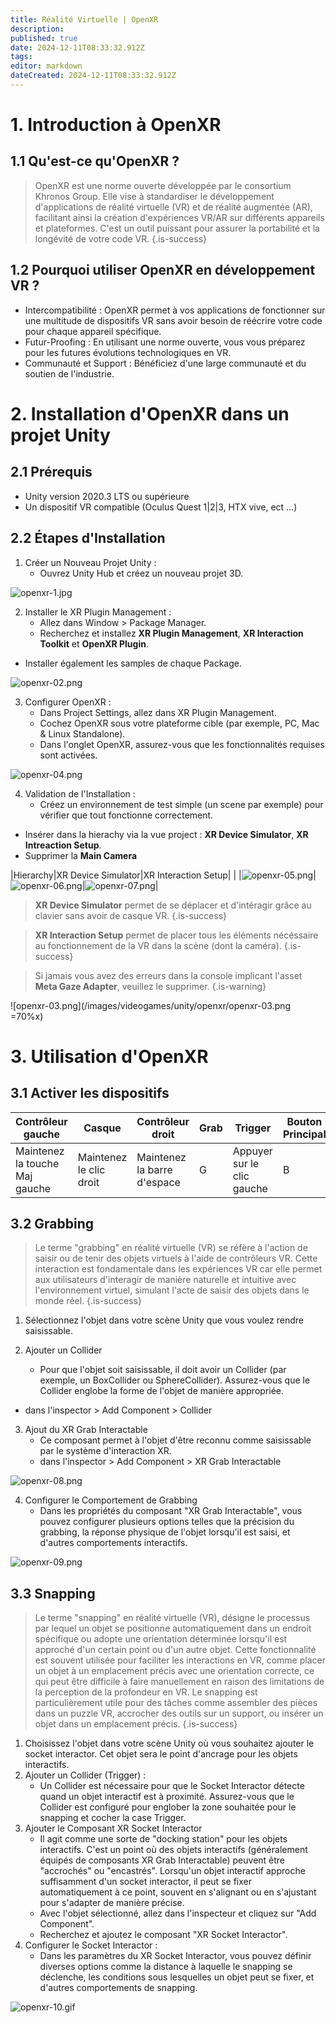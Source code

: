 ```yaml
---
title: Réalité Virtuelle | OpenXR
description: 
published: true
date: 2024-12-11T08:33:32.912Z
tags: 
editor: markdown
dateCreated: 2024-12-11T08:33:32.912Z
---
```


# 1. Introduction à OpenXR

## 1.1 Qu'est-ce qu'OpenXR ?
> OpenXR est une norme ouverte développée par le consortium Khronos Group. Elle vise à standardiser le développement d'applications de réalité virtuelle (VR) et de réalité augmentée (AR), facilitant ainsi la création d'expériences VR/AR sur différents appareils et plateformes. C'est un outil puissant pour assurer la portabilité et la longévité de votre code VR.
{.is-success}


## 1.2 Pourquoi utiliser OpenXR en développement VR ?
- Intercompatibilité : OpenXR permet à vos applications de fonctionner sur une multitude de dispositifs VR sans avoir besoin de réécrire votre code pour chaque appareil spécifique.
- Futur-Proofing : En utilisant une norme ouverte, vous vous préparez pour les futures évolutions technologiques en VR.
- Communauté et Support : Bénéficiez d'une large communauté et du soutien de l'industrie.

# 2. Installation d'OpenXR dans un projet Unity

## 2.1 Prérequis
- Unity version 2020.3 LTS ou supérieure
- Un dispositif VR compatible (Oculus Quest 1\|2\|3, HTX vive, ect ...)

## 2.2 Étapes d'Installation

1. Créer un Nouveau Projet Unity :  
	- Ouvrez Unity Hub et créez un nouveau projet 3D.
  
![openxr-1.jpg](/images/videogames/unity/openxr/openxr-01.png)


2. Installer le XR Plugin Management :
	- Allez dans Window > Package Manager.
	- Recherchez et installez **XR Plugin Management**, **XR Interaction Toolkit** et **OpenXR Plugin**.
  - Installer également les samples de chaque Package.
  
![openxr-02.png](/images/videogames/unity/openxr/openxr-02.png)

3. Configurer OpenXR :
	- Dans Project Settings, allez dans XR Plugin Management.
	- Cochez OpenXR sous votre plateforme cible (par exemple, PC, Mac & Linux Standalone).
	- Dans l'onglet OpenXR, assurez-vous que les fonctionnalités requises sont activées.
  
![openxr-04.png](/images/videogames/unity/openxr/openxr-04.png)
  
4. Validation de l'Installation : 
	- Créez un environnement de test simple (un scene par exemple) pour vérifier que tout fonctionne correctement.
  - Insérer dans la hierachy via la vue project : **XR Device Simulator**, **XR Intreaction Setup**.
  - Supprimer la **Main Camera**
  
  |Hierarchy|XR Device Simulator|XR Interaction Setup|
  |
 |![openxr-05.png](/images/videogames/unity/openxr/openxr-05.png)|![openxr-06.png](/images/videogames/unity/openxr/openxr-06.png)|![openxr-07.png](/images/videogames/unity/openxr/openxr-07.png)|
  

> **XR Device Simulator** permet de se déplacer et d'intéragir grâce au clavier sans avoir de casque VR.
{.is-success}

> **XR Interaction Setup** permet de placer tous les éléments nécéssaire au fonctionnement de la VR dans la scène (dont la caméra).
{.is-success}
  
> Si jamais vous avez des erreurs dans la console implicant l'asset **Meta Gaze Adapter**, veuillez le supprimer.
{.is-warning}

![openxr-03.png](/images/videogames/unity/openxr/openxr-03.png =70%x)


# 3. Utilisation d'OpenXR

## 3.1 Activer les dispositifs

| Contrôleur gauche              | Casque                  | Contrôleur droit            | Grab | Trigger                    | Bouton Principal | Bouton Secondaire |
|--------------------------------|-------------------------|-----------------------------|------|----------------------------|------------------|-------------------|
| Maintenez la touche Maj gauche | Maintenez le clic droit | Maintenez la barre d'espace | G    | Appuyer sur le clic gauche | B                | N                 |


## 3.2 Grabbing

> Le terme "grabbing" en réalité virtuelle (VR) se réfère à l'action de saisir ou de tenir des objets virtuels à l'aide de contrôleurs VR. Cette interaction est fondamentale dans les expériences VR car elle permet aux utilisateurs d'interagir de manière naturelle et intuitive avec l'environnement virtuel, simulant l'acte de saisir des objets dans le monde réel.
{.is-success}

1. Sélectionnez l'objet dans votre scène Unity que vous voulez rendre saisissable.

2. Ajouter un Collider
	- Pour que l'objet soit saisissable, il doit avoir un Collider (par exemple, un BoxCollider ou SphereCollider). Assurez-vous que le Collider englobe la forme de l'objet de manière appropriée.
  - dans l'inspector > Add Component > Collider

3. Ajout du XR Grab Interactable
	- Ce composant permet à l'objet d'être reconnu comme saisissable par le système d'interaction XR.
	- dans l'inspector > Add Component > XR Grab Interactable
  
![openxr-08.png](/images/videogames/unity/openxr/openxr-08.png)

4. Configurer le Comportement de Grabbing
	- Dans les propriétés du composant "XR Grab Interactable", vous pouvez configurer plusieurs options telles que la précision du grabbing, la réponse physique de l'objet lorsqu'il est saisi, et d'autres comportements interactifs.

![openxr-09.png](/images/videogames/unity/openxr/openxr-09.png)

## 3.3 Snapping 

> Le terme "snapping" en réalité virtuelle (VR), désigne le processus par lequel un objet se positionne automatiquement dans un endroit spécifique ou adopte une orientation déterminée lorsqu'il est approché d'un certain point ou d'un autre objet. Cette fonctionnalité est souvent utilisée pour faciliter les interactions en VR, comme placer un objet à un emplacement précis avec une orientation correcte, ce qui peut être difficile à faire manuellement en raison des limitations de la perception de la profondeur en VR.
Le snapping est particulièrement utile pour des tâches comme assembler des pièces dans un puzzle VR, accrocher des outils sur un support, ou insérer un objet dans un emplacement précis.
{.is-success}

1. Choisissez l'objet dans votre scène Unity où vous souhaitez ajouter le socket interactor. Cet objet sera le point d'ancrage pour les objets interactifs.
2. Ajouter un Collider (Trigger) :
	- Un Collider est nécessaire pour que le Socket Interactor détecte quand un objet interactif est à proximité. Assurez-vous que le Collider est configuré pour englober la zone souhaitée pour le snapping et cocher la case Trigger.
3. Ajouter le Composant XR Socket Interactor 
	- Il agit comme une sorte de "docking station" pour les objets interactifs. C'est un point où des objets interactifs (généralement équipés de composants XR Grab Interactable) peuvent être "accrochés" ou "encastrés". Lorsqu'un objet interactif approche suffisamment d'un socket interactor, il peut se fixer automatiquement à ce point, souvent en s'alignant ou en s'ajustant pour s'adapter de manière précise.
	- Avec l'objet sélectionné, allez dans l'inspecteur et cliquez sur "Add Component".
	- Recherchez et ajoutez le composant "XR Socket Interactor".
4. Configurer le Socket Interactor :
	- Dans les paramètres du XR Socket Interactor, vous pouvez définir diverses options comme la distance à laquelle le snapping se déclenche, les conditions sous lesquelles un objet peut se fixer, et d'autres comportements de snapping.


![openxr-10.gif](/images/videogames/unity/openxr/openxr-10.gif)